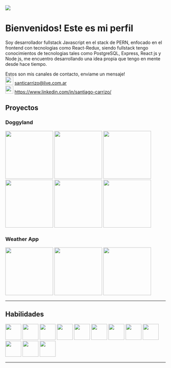 <img src="https://c.tenor.com/mGgWY8RkgYMAAAAC/hello-world.gif"/>
<br>

<h1>Bienvenidos! Este es mi perfil</h1>
Soy desarrollador fullstack Javascript en el stack de PERN, enfocado en el frontend con tecnologias como React-Redux, siendo fullstack tengo conocimientos de tecnologias tales como PostgreSQL, Express, React js y Node js, me encuentro desarrollando una idea propia que tengo en mente desde hace tiempo.


Estos son mis canales de contacto, enviame un mensaje! <br>
<img src="https://www.vectorlogo.zone/logos/gmail/gmail-icon.svg" height="25px" margin="5px"/>
santicarrizo@live.com.ar <br>
<img src="https://www.vectorlogo.zone/logos/linkedin/linkedin-tile.svg" height="25px" margin="5px" />
https://www.linkedin.com/in/santiago-carrizo/

<h2> Proyectos </h2>

<h3> Doggyland </h3>
<div display="flex" flex-direction="row">
<img src="https://i.ytimg.com/vi/d0XD09FB83w/maxresdefault.jpg" height="150px" />
  <img src="https://i.ibb.co/wgsjCys/d1.jpg" height="150px" />
  <img src="https://i.ibb.co/rZDyDpL/d2.jpg" height="150px" />
  <img src="https://i.ibb.co/TMbK0xF/d3.jpg" height="150px" />
  <img src="https://i.ibb.co/ft7jnM3/d4.jpg" height="150px" />
  <img src="https://i.ibb.co/tZp3b7w/d5.jpg" height="150px" />
 
</div>

<h3> Weather App </h3>
<div display="flex" flex-direction="row">
  <img src="https://i.ibb.co/5h98TZp/w1.jpg" height="150px" />
  <img src="https://i.ibb.co/1qWCtkj/w2.jpg" height="150px" />
  <img src="https://i.ibb.co/LdSdb7G/w3.jpg" height="150px" />
</div>
<hr>

<h2> Habilidades </h2>
<div display="flex" flex-direction="row">
<img src="https://www.vectorlogo.zone/logos/w3_html5/w3_html5-icon.svg" height="50px"/> 
<img src="https://www.vectorlogo.zone/logos/w3_css/w3_css-icon.svg" height="50px"/>
<img src="https://www.vectorlogo.zone/logos/getbootstrap/getbootstrap-icon.svg" height="50px"/>
<img src="https://www.vectorlogo.zone/logos/javascript/javascript-icon.svg" height="50px"/>
<img src="https://www.vectorlogo.zone/logos/reactjs/reactjs-icon.svg" height="50px"/>
<img src="https://upload.wikimedia.org/wikipedia/commons/4/49/Redux.png" height="50px"/>
<img src="https://www.vectorlogo.zone/logos/nodejs/nodejs-icon.svg" height="50px"/>
<img src="https://www.vectorlogo.zone/logos/expressjs/expressjs-icon.svg" height="50px" />
<img src="https://www.vectorlogo.zone/logos/postgresql/postgresql-icon.svg" height="50px"/>
<img src="https://www.vectorlogo.zone/logos/sequelizejs/sequelizejs-icon.svg" height="50px"/>
<img src="https://www.vectorlogo.zone/logos/git-scm/git-scm-icon.svg" height="50px"/>
<img src="https://www.vectorlogo.zone/logos/getpostman/getpostman-icon.svg" height="50px"/>
  </div>
<hr>
